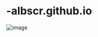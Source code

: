 # -albscr.github.io
![image](https://user-images.githubusercontent.com/108294869/189163710-cd5d70c7-24d7-4c28-a109-2b1b80798c7b.png)

